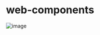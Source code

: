# web-components

![image](https://github.com/baaaaazinga/web-components/blob/master/%E6%8C%89%E9%92%AE%E6%B3%A2%E7%BA%B9%E6%95%88%E6%9E%9C/1.gif)
